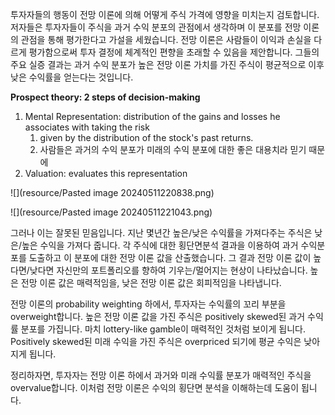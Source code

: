 
투자자들의 행동이 전망 이론에 의해 어떻게 주식 가격에 영향을 미치는지 검토합니다. 저자들은 투자자들이 주식을 과거 수익 분포의 관점에서 생각하며 이 분포를 전망 이론의 관점을 통해 평가한다고 가설을 세웠습니다. 전망 이론은 사람들이 이익과 손실을 다르게 평가함으로써 투자 결정에 체계적인 편향을 초래할 수 있음을 제안합니다. 그들의 주요 실증 결과는 과거 수익 분포가 높은 전망 이론 가치를 가진 주식이 평균적으로 이후 낮은 수익률을 얻는다는 것입니다. 

**Prospect theory: 2 steps of decision-making**
1. Mental Representation: distribution of the gains and losses he associates with taking the risk
	1. given by the distribution of the stock's past returns.
	2. 사람들은 과거의 수익 분포가 미래의 수익 분포에 대한 좋은 대용치라 믿기 때문에 
2. Valuation: evaluates this representation



![](resource/Pasted image 20240511220838.png)

![](resource/Pasted image 20240511221043.png)

그러나 이는 잘못된 믿음입니다. 지난 몇년간 높은/낮은 수익률을 가져다주는 주식은 낮은/높은 수익을 가져다 줍니다. 각 주식에 대한 횡단면분석 결과을 이용하여 과거 수익분포를 도출하고 이 분포에 대한 전망 이론 값을 산출했습니다. 그 결과 전망 이론 값이 높다면/낮다면 자신만의 포트폴리오를 향하여 기우는/멀어지는 현상이 나타났습니다. 높은 전망 이론 값은 매력적임을, 낮은 전망 이론 값은 회피적임을 나타냅니다.

전망 이론의 probability weighting 하에서, 투자자는 수익률의 꼬리 부분을 overweight합니다. 높은 전망 이론 값을 가진 주식은 positively skewed된 과거 수익률 분포를 가집니다. 마치 lottery-like gamble이 매력적인 것처럼 보이게 됩니다. Positively skewed된 미래 수익을 가진 주식은 overpriced 되기에 평균 수익은 낮아지게 됩니다.

정리하자면, 투자자는 전망 이론 하에서 과거와 미래 수익률 분포가 매력적인 주식을 overvalue합니다. 이처럼 전망 이론은 수익의 횡단면 분석을 이해하는데 도움이 됩니다.
